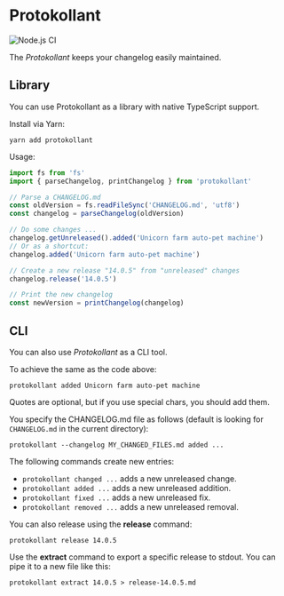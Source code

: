 Protokollant
============

![Node.js CI](https://github.com/ksm2/protokollant/workflows/Node.js%20CI/badge.svg)

The _Protokollant_ keeps your changelog easily maintained.
 
Library
-------

You can use Protokollant as a library with native TypeScript support.

Install via Yarn:

    yarn add protokollant

Usage:

```typescript
import fs from 'fs'
import { parseChangelog, printChangelog } from 'protokollant'

// Parse a CHANGELOG.md
const oldVersion = fs.readFileSync('CHANGELOG.md', 'utf8')
const changelog = parseChangelog(oldVersion)

// Do some changes ...
changelog.getUnreleased().added('Unicorn farm auto-pet machine')
// Or as a shortcut:
changelog.added('Unicorn farm auto-pet machine')

// Create a new release "14.0.5" from "unreleased" changes
changelog.release('14.0.5')

// Print the new changelog
const newVersion = printChangelog(changelog)
```

CLI
---

You can also use _Protokollant_ as a CLI tool.

To achieve the same as the code above:

    protokollant added Unicorn farm auto-pet machine
    
Quotes are optional, but if you use special chars, you should add them.

You specify the CHANGELOG.md file as follows (default is looking for `CHANGELOG.md` in the current directory):

    protokollant --changelog MY_CHANGED_FILES.md added ...

The following commands create new entries:

* `protokollant changed ...`  adds a new unreleased change.
* `protokollant added ...`    adds a new unreleased addition.
* `protokollant fixed ...`    adds a new unreleased fix.
* `protokollant removed ...`  adds a new unreleased removal.

You can also release using the **release** command:

    protokollant release 14.0.5

Use the **extract** command to export a specific release to stdout.
You can pipe it to a new file like this:

    protokollant extract 14.0.5 > release-14.0.5.md
